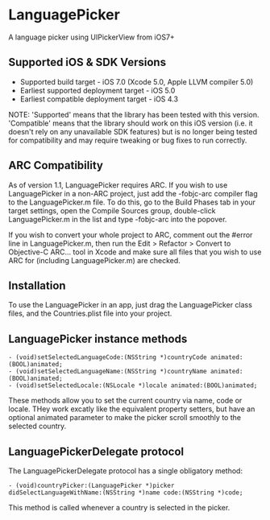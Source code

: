 LanguagePicker
==============

A language picker using UIPickerView from iOS7+

Supported iOS & SDK Versions
-----------------------------

* Supported build target - iOS 7.0 (Xcode 5.0, Apple LLVM compiler 5.0)
* Earliest supported deployment target - iOS 5.0
* Earliest compatible deployment target - iOS 4.3

NOTE: 'Supported' means that the library has been tested with this version. 'Compatible' means that the library should work on this iOS version (i.e. it doesn't rely on any unavailable SDK features) but is no longer being tested for compatibility and may require tweaking or bug fixes to run correctly.


ARC Compatibility
------------------

As of version 1.1, LanguagePicker requires ARC. If you wish to use LanguagePicker in a non-ARC project, just add the -fobjc-arc compiler flag to the LanguagePicker.m file. To do this, go to the Build Phases tab in your target settings, open the Compile Sources group, double-click LanguagePicker.m in the list and type -fobjc-arc into the popover.

If you wish to convert your whole project to ARC, comment out the #error line in LanguagePicker.m, then run the Edit > Refactor > Convert to Objective-C ARC... tool in Xcode and make sure all files that you wish to use ARC for (including LanguagePicker.m) are checked.

Installation
--------------

To use the LanguagePicker in an app, just drag the LanguagePicker class files, and the Countries.plist file into your project.

LanguagePicker instance methods
----------------------------------

    - (void)setSelectedLanguageCode:(NSString *)countryCode animated:(BOOL)animated;
    - (void)setSelectedLanguageName:(NSString *)countryName animated:(BOOL)animated;
    - (void)setSelectedLocale:(NSLocale *)locale animated:(BOOL)animated;
    
These methods allow you to set the current country via name, code or locale. THey work excatly like the equivalent property setters, but have an optional animated parameter to make the picker scroll smoothly to the selected country.


LanguagePickerDelegate protocol
--------------------------------

The LanguagePickerDelegate protocol has a single obligatory method:

	- (void)countryPicker:(LanguagePicker *)picker didSelectLanguageWithName:(NSString *)name code:(NSString *)code;

This method is called whenever a country is selected in the picker.
